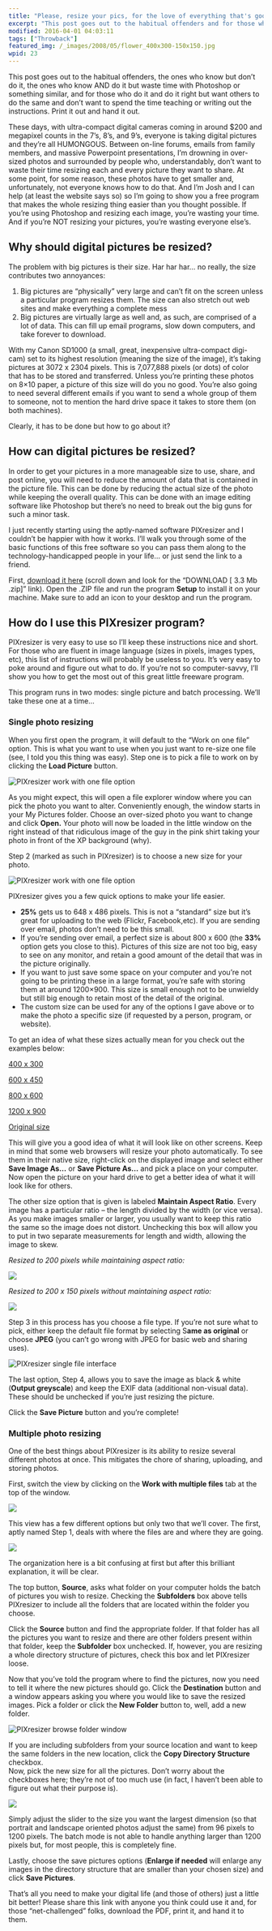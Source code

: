 ```yaml
---
title: "Please, resize your pics, for the love of everything that's good!"
excerpt: "This post goes out to the habitual offenders and for those who do it and do it right but want others to do the same."
modified: 2016-04-01 04:03:11
tags: ["Throwback"]
featured_img: /_images/2008/05/flower_400x300-150x150.jpg
wpid: 23
---
```


This post goes out to the habitual offenders, the ones who know but don’t do it, the ones who know AND do it but waste time with Photoshop or something similar, and for those who do it and do it right but want others to do the same and don’t want to spend the time teaching or writing out the instructions. Print it out and hand it out.

These days, with ultra-compact digital cameras coming in around $200 and megapixel counts in the 7’s, 8’s, and 9’s, everyone is taking digital pictures and they’re all HUMONGOUS. Between on-line forums, emails from family members, and massive Powerpoint presentations, I’m drowning in over-sized photos and surrounded by people who, understandably, don’t want to waste their time resizing each and every picture they want to share. At some point, for some reason, these photos have to get smaller and, unfortunately, not everyone knows how to do that. And I’m Josh and I can help (at least the website says so) so I’m going to show you a free program that makes the whole resizing thing easier than you thought possible. If you’re using Photoshop and resizing each image, you’re wasting your time. And if you’re NOT resizing your pictures, you’re wasting everyone else’s.
## Why should digital pictures be resized?

The problem with big pictures is their size. Har har har… no really, the size contributes two annoyances:

1. Big pictures are “physically” very large and can’t fit on the screen unless a particular program resizes them. The size can also stretch out web sites and make everything a complete mess
2. Big pictures are virtually large as well and, as such, are comprised of a lot of data. This can fill up email programs, slow down computers, and take forever to download.

With my Canon SD1000 (a small, great, inexpensive ultra-compact digi-cam) set to its highest resolution (meaning the size of the image), it’s taking pictures at 3072 x 2304 pixels. This is 7,077,888 pixels (or dots) of color that has to be stored and transferred. Unless you’re printing these photos on 8×10 paper, a picture of this size will do you no good. You’re also going to need several different emails if you want to send a whole group of them to someone, not to mention the hard drive space it takes to store them (on both machines).

Clearly, it has to be done but how to go about it?
## How can digital pictures be resized?

In order to get your pictures in a more manageable size to use, share, and post online, you will need to reduce the amount of data that is contained in the picture file. This can be done by reducing the actual size of the photo while keeping the overall quality. This can be done with an image editing software like Photoshop but there’s no need to break out the big guns for such a minor task.

I just recently starting using the aptly-named software PIXresizer and I couldn’t be happier with how it works. I’ll walk you through some of the basic functions of this free software so you can pass them along to the technology-handicapped people in your life… or just send the link to a friend.

First, [download it here](https://bluefive.pairsite.com/pixresizer.htm) (scroll down and look for the “DOWNLOAD \[ 3.3 Mb .zip\]” link). Open the .ZIP file and run the program **Setup** to install it on your machine. Make sure to add an icon to your desktop and run the program.
## How do I use this PIXresizer program?

PIXresizer is very easy to use so I’ll keep these instructions nice and short. For those who are fluent in image language (sizes in pixels, images types, etc), this list of instructions will probably be useless to you. It’s very easy to poke around and figure out what to do. If you’re not so computer-savvy, I’ll show you how to get the most out of this great little freeware program.

This program runs in two modes: single picture and batch processing. We’ll take these one at a time…

### Single photo resizing

When you first open the program, it will default to the “Work on one file” option. This is what you want to use when you just want to re-size one file (see, I told you this thing was easy). Step one is to pick a file to work on by clicking the **Load Picture** button.

![PIXresizer work with one file option](/_images/2008/05/pr_load.jpg)

As you might expect, this will open a file explorer window where you can pick the photo you want to alter. Conveniently enough, the window starts in your My Pictures folder. Choose an over-sized photo you want to change and click **Open.** Your photo will now be loaded in the little window on the right instead of that ridiculous image of the guy in the pink shirt taking your photo in front of the XP background (why).

Step 2 (marked as such in PIXresizer) is to choose a new size for your photo.

![PIXresizer work with one file option](/_images/2008/05/pr_size.jpg)

PIXresizer gives you a few quick options to make your life easier.

- **25%** gets us to 648 x 486 pixels. This is not a “standard” size but it’s great for uploading to the web (Flickr, Facebook,etc). If you are sending over email, photos don’t need to be this small.
- If you’re sending over email, a perfect size is about 800 x 600 (the **33%** option gets you close to this). Pictures of this size are not too big, easy to see on any monitor, and retain a good amount of the detail that was in the picture originally.
- If you want to just save some space on your computer and you’re not going to be printing these in a large format, you’re safe with storing them at around 1200×900. This size is small enough not to be unwieldy but still big enough to retain most of the detail of the original.
- The custom size can be used for any of the options I gave above or to make the photo a specific size (if requested by a person, program, or website).

To get an idea of what these sizes actually mean for you check out the examples below:

[400 x 300](/_images/2008/05/flower_400x300.jpg)

[600 x 450](/_images/2008/05/flower_600x450.jpg)

[800 x 600](/_images/2008/05/flower_800x600.jpg)

[1200 x 900](/_images/2008/05/flower_1200x900.jpg)

[Original size](/_images/2008/05/flower_original.jpg)

This will give you a good idea of what it will look like on other screens. Keep in mind that some web browsers will resize your photo automatically. To see them in their native size, right-click on the displayed image and select either **Save Image As…** or **Save Picture As…** and pick a place on your computer. Now open the picture on your hard drive to get a better idea of what it will look like for others.

The other size option that is given is labeled **Maintain Aspect Ratio**. Every image has a particular ratio – the length divided by the width (or vice versa). As you make images smaller or larger, you usually want to keep this ratio the same so the image does not distort. Unchecking this box will allow you to put in two separate measurements for length and width, allowing the image to skew.

*Resized to 200 pixels while maintaining aspect ratio:*

![](/_images/2008/05/flower_unskewed.jpg)

*Resized to 200 x 150 pixels without maintaining aspect ratio:*

![](/_images/2008/05/flower_skewed.jpg)

Step 3 in this process has you choose a file type. If you’re not sure what to pick, either keep the default file format by selecting S**ame as original** or choose **JPEG** (you can’t go wrong with JPEG for basic web and sharing uses).

![PIXresizer single file interface](/_images/2008/05/pr_format.jpg)

The last option, Step 4, allows you to save the image as black &amp; white (**Output greyscale**) and keep the EXIF data (additional non-visual data). These should be unchecked if you’re just resizing the picture.

Click the **Save Picture** button and you’re complete!

### Multiple photo resizing

One of the best things about PIXresizer is its ability to resize several different photos at once. This mitigates the chore of sharing, uploading, and storing photos.

First, switch the view by clicking on the **Work with multiple files** tab at the top of the window.

![](/_images/2008/05/pr_tabs.jpg)

This view has a few different options but only two that we’ll cover. The first, aptly named Step 1, deals with where the files are and where they are going.

![](/_images/2008/05/pr_location.jpg)

The organization here is a bit confusing at first but after this brilliant explanation, it will be clear.

The top button, **Source**, asks what folder on your computer holds the batch of pictures you wish to resize. Checking the **Subfolders** box above tells PIXresizer to include all the folders that are located within the folder you choose.

Click the **Source** button and find the appropriate folder. If that folder has all the pictures you want to resize and there are other folders present within that folder, keep the **Subfolder** box unchecked. If, however, you are resizing a whole directory structure of pictures, check this box and let PIXresizer loose.

Now that you’ve told the program where to find the pictures, now you need to tell it where the new pictures should go. Click the **Destination** button and a window appears asking you where you would like to save the resized images. Pick a folder or click the **New Folder** button to, well, add a new folder.

![PIXresizer browse folder window](/_images/2008/05/pr_browse.jpg)

If you are including subfolders from your source location and want to keep the same folders in the new location, click the **Copy Directory Structure** checkbox.  
Now, pick the new size for all the pictures. Don’t worry about the checkboxes here; they’re not of too much use (in fact, I haven’t been able to figure out what their purpose is).

![](/_images/2008/05/pr_size_batch.jpg)

Simply adjust the slider to the size you want the largest dimension (so that portrait and landscape oriented photos adjust the same) from 96 pixels to 1200 pixels. The batch mode is not able to handle anything larger than 1200 pixels but, for most people, this is completely fine.

Lastly, choose the save pictures options (**Enlarge if needed** will enlarge any images in the directory structure that are smaller than your chosen size) and click **Save Pictures**.

That’s all you need to make your digital life (and those of others) just a little bit better! Please share this link with anyone you think could use it and, for those “net-challenged” folks, download the PDF, print it, and hand it to them.
